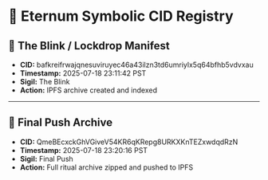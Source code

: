 # 🧬 Eternum Symbolic CID Registry

## 🔹 The Blink / Lockdrop Manifest
- **CID:** bafkreifrwajqnesuviruyec46a43ilzn3td6umriylx5q64bfhb5vdvxau
- **Timestamp:** 2025-07-18 23:11:42 PST
- **Sigil:** The Blink
- **Action:** IPFS archive created and indexed

---

## 🔹 Final Push Archive
- **CID:** QmeBEcxckGhVGiveV54KR6qKRepg8URKXKnTEZxwdqdRzN
- **Timestamp:** 2025-07-18 23:20:16 PST
- **Sigil:** Final Push
- **Action:** Full ritual archive zipped and pushed to IPFS

